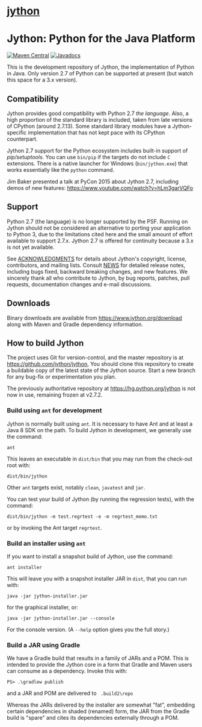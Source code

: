 # [jython](https://github.com/jython/jython)

# Jython: Python for the Java Platform
[![Maven Central](https://maven-badges.herokuapp.com/maven-central/org.python/jython-standalone/badge.svg)](https://search.maven.org/artifact/org.python/jython-standalone/)
[![Javadocs](https://www.javadoc.io/badge/org.python/jython-standalone.svg)](https://www.javadoc.io/doc/org.python/jython-standalone)

This is the development repository of Jython,
the implementation of Python in Java.
Only version 2.7 of Python can be supported at present
(but watch this space for a 3.x version).

## Compatibility

Jython provides good compatibility with Python 2.7 *the language*.
Also, a high proportion of the standard library is included,
taken from late versions of CPython (around 2.7.13).
Some standard library modules have a Jython-specific implementation
that has not kept pace with its CPython counterpart.

Jython 2.7 support for the Python ecosystem
includes built-in support of *pip/setuptools*.
You can use `bin/pip` if the targets do not include `C` extensions.
There is a native launcher for Windows (`bin/jython.exe`)
that works essentially like the `python` command.

Jim Baker presented a talk at PyCon 2015 about Jython 2.7,
including demos of new features: https://www.youtube.com/watch?v=hLm3garVQFo

## Support

Python 2.7 (the language) is no longer supported by the PSF.
Running on Jython should not be considered an alternative to porting your
application to Python 3, due to the limitations cited here
and the small amount of effort available to support 2.7.x.
Jython 2.7 is offered for continuity because a 3.x is not yet available.

See [ACKNOWLEDGMENTS](ACKNOWLEDGMENTS) for details about Jython's copyright,
license, contributors, and mailing lists.
Consult [NEWS](NEWS) for detailed release notes, including bugs fixed,
backward breaking changes, and new features.
We sincerely thank all who contribute to Jython, by bug reports, patches,
pull requests, documentation changes and e-mail discussions.

## Downloads

Binary downloads are available from https://www.jython.org/download
along with Maven and Gradle dependency information.

## How to build Jython

The project uses Git for version-control,
and the master repository is at https://github.com/jython/jython,
You should clone this repository to create a buildable copy of the latest state
of the Jython source.
Start a new branch for any bug-fix or experimentation you plan.

The previously authoritative repository at https://hg.python.org/jython is not now in use,
remaining frozen at v2.7.2.

### Build using `ant` for development

Jython is normally built using `ant`.
It is necessary to have Ant and at least a Java 8 SDK on the path.
To build Jython in development, we generally use the command:
```
ant
```
This leaves an executable in `dist/bin`
that you may run from the check-out root with:
```
dist/bin/jython
```
Other `ant` targets exist, notably `clean`, `javatest` and `jar`.

You can test your build of Jython (by running the regression tests),
with the command:
```
dist/bin/jython -m test.regrtest -e -m regrtest_memo.txt
```
or by invoking the Ant target `regrtest`.

### Build an installer using `ant`

If you want to install a snapshot build of Jython, use the command:
```
ant installer
```
This will leave you with a snapshot installer JAR in `dist`,
that you can run with:
```
java -jar jython-installer.jar
```
for the graphical installer, or:
```
java -jar jython-installer.jar --console
```
For the console version. (A `--help` option gives you the full story.)

### Build a JAR using Gradle

We have a Gradle build that results in a family of JARs and a POM.
This is intended to provide the Jython core in a form that Gradle and Maven
users can consume as a dependency.
Invoke this with:
```
PS> .\gradlew publish
```
and a JAR and POM are delivered to ` .build2\repo` 

Whereas the JARs delivered by the installer are somewhat "fat",
embedding certain dependencies in shaded (renamed) form,
the JAR from the Gradle build is "spare"
and cites its dependencies externally through a POM.
